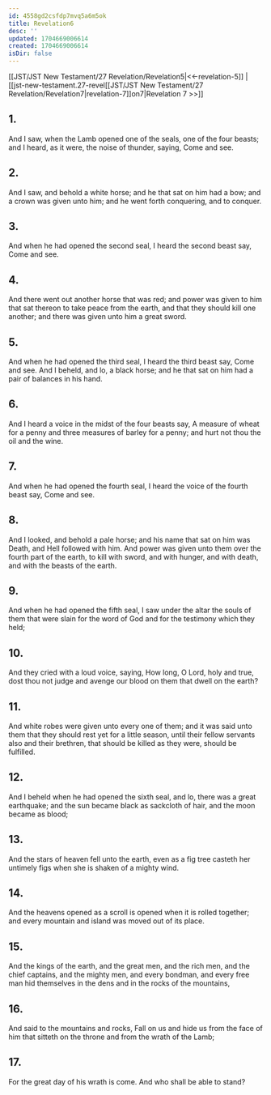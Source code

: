 ```yaml
---
id: 4558gd2csfdp7mvq5a6m5ok
title: Revelation6
desc: ''
updated: 1704669006614
created: 1704669006614
isDir: false
---
```

[[JST/JST New Testament/27 Revelation/Revelation5|<<-revelation-5]] | [[jst-new-testament.27-revel[[JST/JST New Testament/27 Revelation/Revelation7|revelation-7]]on7|Revelation 7 >>]]
## 1.
And I saw, when the Lamb opened one of the seals, one of the four beasts; and I heard, as it were, the noise of thunder, saying, Come and see.
## 2.
And I saw, and behold a white horse; and he that sat on him had a bow; and a crown was given unto him; and he went forth conquering, and to conquer.
## 3.
And when he had opened the second seal, I heard the second beast say, Come and see.
## 4.
And there went out another horse that was red; and power was given to him that sat thereon to take peace from the earth, and that they should kill one another; and there was given unto him a great sword.
## 5.
And when he had opened the third seal, I heard the third beast say, Come and see. And I beheld, and lo, a black horse; and he that sat on him had a pair of balances in his hand.
## 6.
And I heard a voice in the midst of the four beasts say, A measure of wheat for a penny and three measures of barley for a penny; and hurt not thou the oil and the wine.
## 7.
And when he had opened the fourth seal, I heard the voice of the fourth beast say, Come and see.
## 8.
And I looked, and behold a pale horse; and his name that sat on him was Death, and Hell followed with him. And power was given unto them over the fourth part of the earth, to kill with sword, and with hunger, and with death, and with the beasts of the earth.
## 9.
And when he had opened the fifth seal, I saw under the altar the souls of them that were slain for the word of God and for the testimony which they held;
## 10.
And they cried with a loud voice, saying, How long, O Lord, holy and true, dost thou not judge and avenge our blood on them that dwell on the earth?
## 11.
And white robes were given unto every one of them; and it was said unto them that they should rest yet for a little season, until their fellow servants also and their brethren, that should be killed as they were, should be fulfilled.
## 12.
And I beheld when he had opened the sixth seal, and lo, there was a great earthquake; and the sun became black as sackcloth of hair, and the moon became as blood;
## 13.
And the stars of heaven fell unto the earth, even as a fig tree casteth her untimely figs when she is shaken of a mighty wind.
## 14.
And the heavens opened as a scroll is opened when it is rolled together; and every mountain and island was moved out of its place.
## 15.
And the kings of the earth, and the great men, and the rich men, and the chief captains, and the mighty men, and every bondman, and every free man hid themselves in the dens and in the rocks of the mountains,
## 16.
And said to the mountains and rocks, Fall on us and hide us from the face of him that sitteth on the throne and from the wrath of the Lamb;
## 17.
For the great day of his wrath is come. And who shall be able to stand?

